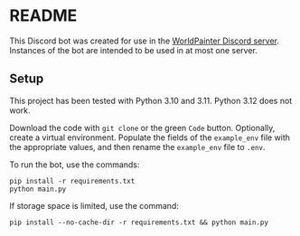 # README

This Discord bot was created for use in the 
[WorldPainter Discord server](https://discord.gg/NrGWtXnra8). Instances of 
the bot are intended to be used in at most one server.

## Setup

This project has been tested with Python 3.10 and 3.11. Python 3.12 does not 
work.

Download the code with `git clone` or the green `Code` button. Optionally, 
create a virtual environment. Populate the fields of the `example_env` file 
with the appropriate values, and then rename the `example_env` file to 
`.env`.

To run the bot, use the commands:

```commandline
pip install -r requirements.txt
python main.py
```

If storage space is limited, use the command:

```commandline
pip install --no-cache-dir -r requirements.txt && python main.py
```
